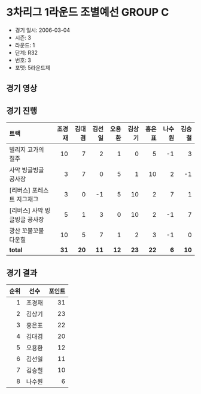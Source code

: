 # 3차리그 1라운드 조별예선 GROUP C

- 경기 일시: 2006-03-04
- 시즌: 3
- 라운드: 1
- 단계: R32
- 번호: 3
- 포맷: 5라운드제





## 경기 영상
## 경기 진행

| 트랙 | 조경재 | 김대겸 | 김선일 | 오용환 | 김상기 | 홍은표 | 나수원 | 김승철 |
|:---|---:|---:|---:|---:|---:|---:|---:|---:|
| 빌리지 고가의 질주 | 10 | 7 | 2 | 1 | 0 | 5 | -1 | 3 |
| 사막 빙글빙글 공사장 | 3 | 7 | 0 | 5 | 1 | 10 | 2 | -1 |
| [리버스] 포레스트 지그재그 | 3 | 0 | -1 | 5 | 10 | 2 | 7 | 1 |
| [리버스] 사막 빙글빙글 공사장 | 5 | 1 | 3 | 0 | 10 | 2 | -1 | 7 |
| 광산 꼬불꼬불 다운힐 | 10 | 5 | 7 | 1 | 2 | 3 | -1 | 0 |
| __total__ | __31__ | __20__ | __11__ | __12__ | __23__ | __22__ | __6__ | __10__ |




## 경기 결과

| 순위 | 선수 | 포인트 |
|---:|:---:|---:|
| 1 | 조경재 | 31 |
| 2 | 김상기 | 23 |
| 3 | 홍은표 | 22 |
| 4 | 김대겸 | 20 |
| 5 | 오용환 | 12 |
| 6 | 김선일 | 11 |
| 7 | 김승철 | 10 |
| 8 | 나수원 | 6 |

